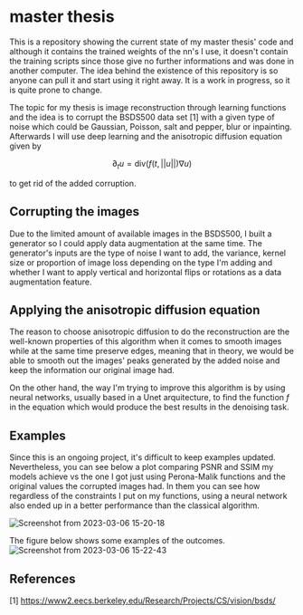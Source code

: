 # master thesis

This is a repository showing the current state of my master thesis' code and although it contains the trained weights of the nn's I use,
it doesn't contain the training scripts since those give no further informations and was done in another computer. The idea behind the existence
of this repository is so anyone can pull it and start using it right away. It is a work in progress, so it is quite prone to change. 

The topic for my thesis is image reconstruction through learning functions and the idea is to corrupt the BSDS500 data set [1] with a given type of noise which could be Gaussian, Poisson, salt and pepper, blur or inpainting.
Afterwards I will use deep learning and the anisotropic diffusion equation given by

$$ \partial_t u =\text{div}(f(t,||u||)\nabla u)$$

to get rid of the added corruption.

## Corrupting the images

Due to the limited amount of available images in the BSDS500, I built a generator so I could apply data augmentation at the same time.
The generator's inputs are the type of noise I want to add, the variance, kernel size or proportion of image loss depending on the type I'm adding
and whether I want to apply vertical and horizontal flips or rotations as a data augmentation feature.

## Applying the anisotropic diffusion equation

The reason to choose anisotropic diffusion to do the reconstruction are the well-known properties of this algorithm when it comes to smooth images 
while at the same time preserve edges, meaning that in theory, we would be able to smooth out the images' peaks generated by the added noise 
and keep the information our original image had.

On the other hand, the way I'm trying to improve this algorithm is by using neural networks, usually based in a Unet arquitecture, to find
the function $f$ in the equation which would produce the best results in the denoising task.

## Examples

Since this is an ongoing project, it's difficult to keep examples updated.
Nevertheless, you can see below a plot comparing PSNR and SSIM my models achieve vs the one I got just using Perona-Malik functions and the original values the corrupted images had. In them you can see how regardless of the constraints I put on my functions, using a neural network also ended up in a better performance than the classical algorithm.


![Screenshot from 2023-03-06 15-20-18](https://user-images.githubusercontent.com/57953211/223136107-a069db1e-2b50-43a7-b665-9fb13deeb6af.png)


The figure below shows some examples of the outcomes.
![Screenshot from 2023-03-06 15-22-43](https://user-images.githubusercontent.com/57953211/223137288-69210aa9-fb04-4c1f-92e9-73758237ec7d.png)




## References

[1] https://www2.eecs.berkeley.edu/Research/Projects/CS/vision/bsds/
